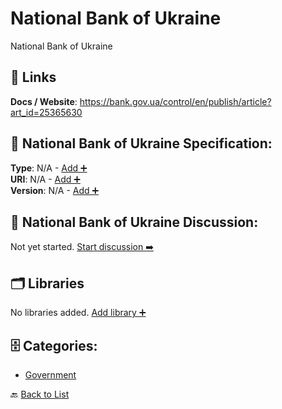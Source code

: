 # National Bank of Ukraine

National Bank of Ukraine

##  🔗 Links
**Docs / Website**: https://bank.gov.ua/control/en/publish/article?art_id=25365630

## 🧬 National Bank of Ukraine Specification:
**Type**: N/A - [Add ➕](https://github.com/apis-list/apis-list/edit/main/apis.yaml#13122)  
**URI**: N/A - [Add ➕](https://github.com/apis-list/apis-list/edit/main/apis.yaml#13122)  
**Version**: N/A - [Add ➕](https://github.com/apis-list/apis-list/edit/main/apis.yaml#13122)

## 💬 National Bank of Ukraine Discussion:
Not yet started. [Start discussion ➡️](https://github.com/apis-list/apis-list/discussions/new)

## 🗂️ Libraries

No libraries added. [Add library ➕](https://github.com/apis-list/apis-list/edit/main/apis.yaml#13122)    


## 🗄️ Categories:
- [Government](https://github.com/apis-list/apis-list#government-)

🔙  [Back to List](https://github.com/apis-list/apis-list)
